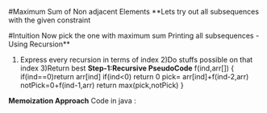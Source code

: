 #Maximum Sum of Non adjacent Elements
**Lets try out all subsequences with the given constraint

#Intuition
Now pick the one with maximum sum
Printing all subsequences - Using Recursion**
1) Express every recursion in terms of index
2)Do stuffs possible on that index
3)Return best
**Step-1:Recursive PseudoCode**
f(ind,arr[])
{
if(ind==0)return arr[ind]
if(ind<0) return 0
pick= arr[ind]+f(ind-2,arr)
notPick=0+f(ind-1,arr)
return max(pick,notPick)
}

**Memoization Approach**
Code in java :



